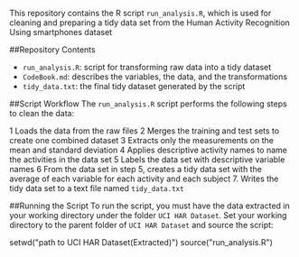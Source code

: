 This repository contains the R script `run_analysis.R`, which is used for cleaning and preparing a tidy data set from the Human Activity Recognition Using smartphones dataset

##Repository Contents
- `run_analysis.R`: script for transforming raw data into a tidy dataset
- `CodeBook.md`: describes the variables, the data, and the transformations
- `tidy_data.txt`: the final tidy dataset generated by the script

##Script Workflow
The `run_analysis.R` script performs the following steps to clean the data:

1 Loads the data from the raw files
2 Merges the training and test sets to create one combined dataset
3 Extracts only the measurements on the mean and standard deviation
4 Applies descriptive activity names to name the activities in the data set
5 Labels the data set with descriptive variable names
6 From the data set in step 5, creates a tidy data set with the average of each variable for each activity and each subject
7. Writes the tidy data set to a text file named `tidy_data.txt`

##Running the Script
To run the script, you must have the data extracted in your working directory under the folder `UCI HAR Dataset`. Set your working directory to the parent folder of `UCI HAR Dataset` and source the script:

setwd("path to UCI HAR Dataset(Extracted)")
source("run_analysis.R")
